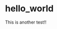 # hello_world
This is another test!!
<!DOCTYPE HTML>
<html>
  <head>
    <title></title>
  </head>
  <body>
    
  </body>

</html>

<!-- This is a skelton for testing purposes -->
